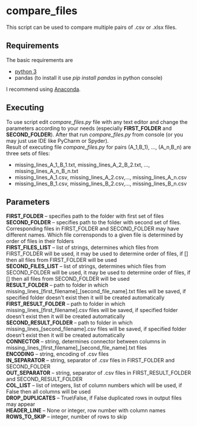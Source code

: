 # compare_files

This script can be used to compare multiple pairs of .csv or .xlsx files. 
## Requirements
The basic requirements are 
* [python 3](https://www.python.org/downloads/release/python-385/) 
* pandas (to install it use _pip install pandas_ in python console)
 
I recommend using [Anaconda](https://www.anaconda.com/products/individual).

## Executing
To use script edit _compare_files.py_ file with any text editor and change the parameters according to your needs (especially __FIRST_FOLDER__ and __SECOND_FOLDER__). After that run _compare_files.py_ from console (or you may just use IDE like PyCharm or Spyder).   
Result of executing file _compare_files.py_ for pairs (A_1,B_1), ..., (A_n,B_n) are three sets of files:
* missing_lines_A_1\_B_1.txt, missing_lines_A_2\_B_2.txt, ..., missing_lines_A_n\_B_n.txt
* missing_lines_A_1.csv, missing_lines_A_2.csv,..., missing_lines_A_n.csv
* missing_lines_B_1.csv, missing_lines_B_2.csv,..., missing_lines_B_n.csv

## Parameters
__FIRST_FOLDER__ – specifies path to the folder with first set of files\
__SECOND_FOLDER__ – specifies path to the folder with second set of files. Corresponding files in FIRST_FOLDER and SECOND_FOLDER may have different names. Which file corrensponds to a given file is determined by order of files in their folders\
__FIRST_FILES_LIST__ – list of strings, determines which files from FIRST_FOLDER will be used, it may be used to determine order of files, if [] then all files from FIRST_FOLDER will be used\
__SECOND_FILES_LIST__ – list of strings, determines which files from SECOND_FOLDER will be used, it may be used to determine order of files, if [] then all files from SECOND_FOLDER will be used\
__RESULT_FOLDER__ – path to folder in which missing_lines_[first_filename]\_[second_file_name].txt files will be saved, if specified folder doesn't exist then it will be created automatically\
__FIRST_RESULT_FOLDER__ – path to folder in which missing_lines_[first_filename].csv files will be saved, if specified folder doesn't exist then it will be created automatically\
__SECOND_RESULT_FOLDER__ – path to folder in which missing_lines_[second_filename].csv files will be saved, if specified folder doesn't exist then it will be created automatically\
__CONNECTOR__ – string, determines connector between columns in missing_lines_[first_filename]\_[second_file_name].txt files\
__ENCODING__ – string, encoding of .csv files\
__IN_SEPARATOR__ – string, separator of .csv files in FIRST_FOLDER and SECOND_FOLDER\
__OUT_SEPARATOR__ – string, separator of .csv files in FIRST_RESULT_FOLDER and SECOND_RESULT_FOLDER\
__COL_LIST__ – list of integers, list of column numbers which will be used, if False then all columns will be used\
__DROP_DUPLICATES__ – True\False, if False duplicated rows in output files may appear\
__HEADER_LINE__ – None or integer, row number with column names\
__ROWS_TO_SKIP__ – integer, number of rows to skip
